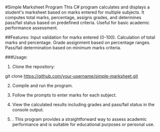 #Simple Marksheet Program
This C# program calculates and displays a student's marksheet based on marks entered for multiple subjects. It computes total marks, percentage, assigns grades, and determines pass/fail status based on predefined criteria. Useful for basic academic performance assessment.

##Features:
Input validation for marks entered (0-100).
Calculation of total marks and percentage.
Grade assignment based on percentage ranges.
Pass/fail determination based on minimum marks criteria.

###Usage:

1. Clone the repository:

git clone https://github.com/your-username/simple-marksheet.git

2. Compile and run the program.

3. Follow the prompts to enter marks for each subject.

4. View the calculated results including grades and pass/fail status in the console output.

5. . This program provides a straightforward way to assess academic performance and is suitable for educational purposes or personal use.
